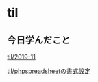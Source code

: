 # til

## 今日学んだこと

[til/2019\-11](https://github.com/tokiohamamatsu/til/blob/master/tir/2019-11.md/#07)

[til/phpspreadsheetの書式設定](https://github.com/tokiohamamatsu/til/blob/master/php/phpspreadsheet%E3%81%AE%E6%9B%B8%E5%BC%8F%E8%A8%AD%E5%AE%9A.md)